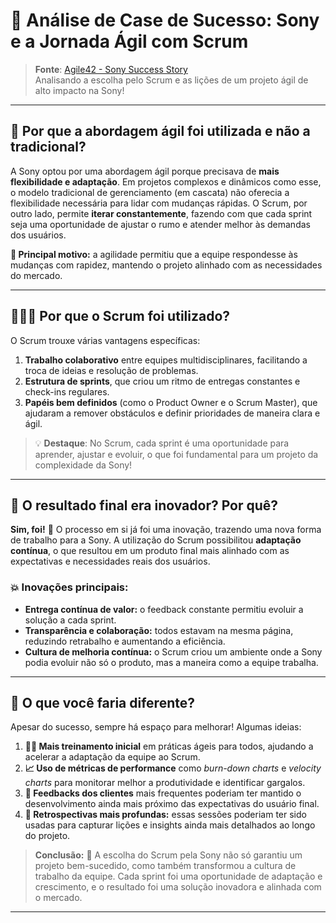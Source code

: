 # 🚀 Análise de Case de Sucesso: Sony e a Jornada Ágil com Scrum

> **Fonte**: [Agile42 - Sony Success Story](https://www.agile42.com/en/success-stories/success-story-sony)  
> Analisando a escolha pelo Scrum e as lições de um projeto ágil de alto impacto na Sony!

---

## 📌 Por que a abordagem ágil foi utilizada e não a tradicional?

A Sony optou por uma abordagem ágil porque precisava de **mais flexibilidade e adaptação**. Em projetos complexos e dinâmicos como esse, o modelo tradicional de gerenciamento (em cascata) não oferecia a flexibilidade necessária para lidar com mudanças rápidas. O Scrum, por outro lado, permite **iterar constantemente**, fazendo com que cada sprint seja uma oportunidade de ajustar o rumo e atender melhor às demandas dos usuários.

**🔑 Principal motivo:** a agilidade permitiu que a equipe respondesse às mudanças com rapidez, mantendo o projeto alinhado com as necessidades do mercado.

---

## 🧑‍🤝‍🧑 Por que o Scrum foi utilizado?

O Scrum trouxe várias vantagens específicas:

1. **Trabalho colaborativo** entre equipes multidisciplinares, facilitando a troca de ideias e resolução de problemas.
2. **Estrutura de sprints**, que criou um ritmo de entregas constantes e check-ins regulares.
3. **Papéis bem definidos** (como o Product Owner e o Scrum Master), que ajudaram a remover obstáculos e definir prioridades de maneira clara e ágil.

> 💡 **Destaque**: No Scrum, cada sprint é uma oportunidade para aprender, ajustar e evoluir, o que foi fundamental para um projeto da complexidade da Sony!

---

## 🚀 O resultado final era inovador? Por quê?

**Sim, foi!** 🎉 O processo em si já foi uma inovação, trazendo uma nova forma de trabalho para a Sony. A utilização do Scrum possibilitou **adaptação contínua**, o que resultou em um produto final mais alinhado com as expectativas e necessidades reais dos usuários.

### 💥 Inovações principais:
- **Entrega contínua de valor:** o feedback constante permitiu evoluir a solução a cada sprint.
- **Transparência e colaboração:** todos estavam na mesma página, reduzindo retrabalho e aumentando a eficiência.
- **Cultura de melhoria contínua:** o Scrum criou um ambiente onde a Sony podia evoluir não só o produto, mas a maneira como a equipe trabalha.

---

## 🔄 O que você faria diferente?

Apesar do sucesso, sempre há espaço para melhorar! Algumas ideias:

1. **👩‍🏫 Mais treinamento inicial** em práticas ágeis para todos, ajudando a acelerar a adaptação da equipe ao Scrum.
2. **📈 Uso de métricas de performance** como *burn-down charts* e *velocity charts* para monitorar melhor a produtividade e identificar gargalos.
3. **🔄 Feedbacks dos clientes** mais frequentes poderiam ter mantido o desenvolvimento ainda mais próximo das expectativas do usuário final.
4. **💬 Retrospectivas mais profundas:** essas sessões poderiam ter sido usadas para capturar lições e insights ainda mais detalhados ao longo do projeto.

> **Conclusão:** 🎯 A escolha do Scrum pela Sony não só garantiu um projeto bem-sucedido, como também transformou a cultura de trabalho da equipe. Cada sprint foi uma oportunidade de adaptação e crescimento, e o resultado foi uma solução inovadora e alinhada com o mercado.

---

